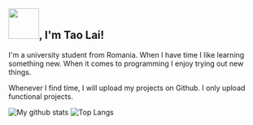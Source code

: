 

<!---
laiadriantao/laiadriantao is a ✨ special ✨ repository because its `README.md` (this file) appears on your GitHub profile.
You can click the Preview link to take a look at your changes.
--->
<h2> <img src="https://media1.giphy.com/media/Lpnun3kJinrVRGmi8a/giphy.gif" width="60">, I'm Tao Lai!</h2>

I'm a university student from Romania. When I have time I like learning something new. When it comes to programming I enjoy trying out new things.

Whenever I find time, I will upload my projects on Github. I only upload functional projects.

![My github stats](https://github-readme-stats.vercel.app/api?username=laiadriantao)
![Top Langs](https://github-readme-stats.vercel.app/api/top-langs/?username=laiadriantao)
